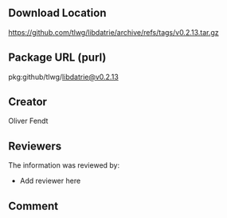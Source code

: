 ## Download Location

https://github.com/tlwg/libdatrie/archive/refs/tags/v0.2.13.tar.gz

## Package URL (purl)

pkg:github/tlwg/libdatrie@v0.2.13

## Creator

Oliver Fendt

## Reviewers

The information was reviewed by:

* Add reviewer here

## Comment

